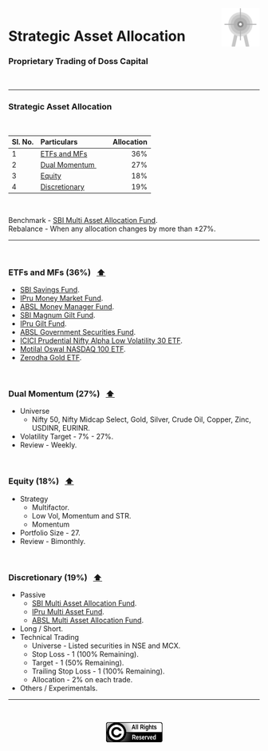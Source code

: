 <img alt="Trading Journal Logo" src="files/saa_logo.svg" width="15.3%" align="right">

# <a id="jrnl"> Strategic Asset Allocation </a>
### Proprietary Trading of Doss Capital

</br>

---

### **Strategic Asset Allocation**

</br>

| Sl. No.  | Particulars                                        |&nbsp; &nbsp;  Allocation |
|:---------|:---------------------------------------------------|-------------------------:|
| 1        | <a href="#fnds"> ETFs and MFs </a>                 |                      36% |
| 2        | <a href="#dmom"> Dual Momentum </a> &nbsp;         |                      27% |
| 3        | <a href="#eqty"> Equity </a>                       |                      18% |
| 4        | <a href="#disc"> Discretionary </a>                |                      19% |

</br>

Benchmark - [SBI Multi Asset Allocation Fund](https://www.valueresearchonline.com/funds/17657/sbi-multi-asset-allocation-fund-direct-plan/).</br>
Rebalance - When any allocation changes by more than ±27%.

---

</br>

### **<a id="fnds"> ETFs and MFs (36%) </a>** &nbsp; <a href="#jrnl"> ⬆️ </a>
- [SBI Savings Fund](https://www.valueresearchonline.com/funds/17152/sbi-savings-fund-direct-plan/).
- [IPru Money Market Fund](https://www.valueresearchonline.com/funds/15854/icici-prudential-money-market-fund-direct-plan/).
- [ABSL Money Manager Fund](https://www.valueresearchonline.com/funds/15826/aditya-birla-sun-life-money-manager-fund-direct-plan/).
- [SBI Magnum Gilt Fund](https://www.valueresearchonline.com/funds/17166/sbi-magnum-gilt-fund-direct-plan/).
- [IPru Gilt Fund](https://www.valueresearchonline.com/funds/15953/icici-prudential-gilt-fund-direct-plan/).
- [ABSL Government Securities Fund](https://www.valueresearchonline.com/funds/15896/aditya-birla-sun-life-government-securities-fund-direct-plan/).
- [ICICI Prudential Nifty Alpha Low Volatility 30 ETF](https://www.valueresearchonline.com/funds/41071/icici-prudential-nifty-alpha-low-volatility-30-etf).
- [Motilal Oswal NASDAQ 100 ETF](https://www.valueresearchonline.com/funds/12498/motilal-oswal-nasdaq-100-etf).
- [Zerodha Gold ETF](https://www.valueresearchonline.com/funds/44177/zerodha-gold-etf).
    
</br>

### **<a id="dmom"> Dual Momentum (27%) </a>** &nbsp; <a href="#jrnl"> ⬆️ </a>
- Universe
    - Nifty 50, Nifty Midcap Select, Gold, Silver, Crude Oil, Copper, Zinc, USDINR, EURINR.
- Volatility Target - 7% - 27%.
- Review - Weekly.

</br>

### **<a id="eqty"> Equity (18%) </a>** &nbsp; <a href="#jrnl"> ⬆️ </a>
- Strategy
    - Multifactor.
    - Low Vol, Momentum and STR.
    - Momentum
- Portfolio Size - 27.
- Review - Bimonthly.

</br>

### **<a id="disc"> Discretionary (19%) </a>** &nbsp; <a href="#jrnl"> ⬆️ </a>
- Passive
    - [SBI Multi Asset Allocation Fund](https://www.valueresearchonline.com/funds/17657/sbi-multi-asset-allocation-fund-direct-plan/).
    - [IPru Multi Asset Fund](https://www.valueresearchonline.com/funds/15945/icici-prudential-multi-asset-fund-direct-plan/).
    - [ABSL Multi Asset Allocation Fund](https://www.valueresearchonline.com/funds/43042/aditya-birla-sun-life-multi-asset-allocation-fund-direct-plan/).
- Long / Short.
- Technical Trading
    - Universe - Listed securities in NSE and MCX.
    - Stop Loss - 1 (100% Remaining).
    - Target - 1 (50% Remaining).
    - Trailing Stop Loss - 1 (100% Remaining).
    - Allocation - 2% on each trade.
- Others / Experimentals.

---

</br>

<p align="center">
<img alt="All Rights Reserved Logo" src="files/all_rights_reserved_logo.svg" width="113">
</p>
